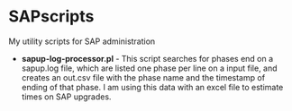 # SAPscripts
My utility scripts for SAP administration

* **sapup-log-processor.pl** - This script searches for phases end on a sapup.log file, which are listed one phase per line on a input file, and creates an out.csv file with the phase name and the timestamp of ending of that phase. I am using this data with an excel file to estimate times on SAP upgrades.
